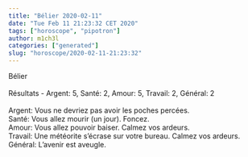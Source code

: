 ```yaml
---
title: "Bélier 2020-02-11"
date: "Tue Feb 11 21:23:32 CET 2020"
tags: ["horoscope", "pipotron"]
author: m1ch3l
categories: ["generated"]
slug: "horoscope/2020-02-11-21:23:32"
---
```


Bélier<br>
<br>
Résultats - Argent: 5, Santé: 2, Amour: 5, Travail: 2, Général: 2<br>
<br>
Argent:  Vous ne devriez pas avoir les poches percées. <br>
Santé:   Vous allez mourir (un jour). Foncez.<br>
Amour:   Vous allez pouvoir baiser. Calmez vos ardeurs.<br>
Travail: Une météorite s’écrase sur votre bureau. Calmez vos ardeurs.<br>
Général: L’avenir est aveugle.<br>

